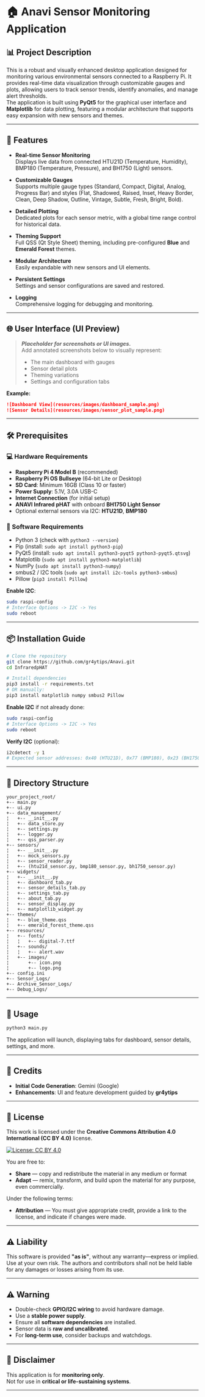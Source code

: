 # 🏠 Anavi Sensor Monitoring Application

## 📊 Project Description

This is a robust and visually enhanced desktop application designed for monitoring various environmental sensors connected to a Raspberry Pi. It provides real-time data visualization through customizable gauges and plots, allowing users to track sensor trends, identify anomalies, and manage alert thresholds.  
The application is built using **PyQt5** for the graphical user interface and **Matplotlib** for data plotting, featuring a modular architecture that supports easy expansion with new sensors and themes.

---

## 🔧 Features

- **Real-time Sensor Monitoring**  
  Displays live data from connected HTU21D (Temperature, Humidity), BMP180 (Temperature, Pressure), and BH1750 (Light) sensors.

- **Customizable Gauges**  
  Supports multiple gauge types (Standard, Compact, Digital, Analog, Progress Bar) and styles (Flat, Shadowed, Raised, Inset, Heavy Border, Clean, Deep Shadow, Outline, Vintage, Subtle, Fresh, Bright, Bold).

- **Detailed Plotting**  
  Dedicated plots for each sensor metric, with a global time range control for historical data.

- **Theming Support**  
  Full QSS (Qt Style Sheet) theming, including pre-configured **Blue** and **Emerald Forest** themes.

- **Modular Architecture**  
  Easily expandable with new sensors and UI elements.

- **Persistent Settings**  
  Settings and sensor configurations are saved and restored.

- **Logging**  
  Comprehensive logging for debugging and monitoring.

---

## 🌐 User Interface (UI Preview)

> _**Placeholder for screenshots or UI images.**_  
> Add annotated screenshots below to visually represent:
>
> - The main dashboard with gauges  
> - Sensor detail plots  
> - Theming variations  
> - Settings and configuration tabs  

**Example:**
```markdown
![Dashboard View](resources/images/dashboard_sample.png)
![Sensor Details](resources/images/sensor_plot_sample.png)
```

---

## 🛠️ Prerequisites

### 💻 Hardware Requirements

- **Raspberry Pi 4 Model B** (recommended)
- **Raspberry Pi OS Bullseye** (64-bit Lite or Desktop)
- **SD Card**: Minimum 16GB (Class 10 or faster)
- **Power Supply**: 5.1V, 3.0A USB-C
- **Internet Connection** (for initial setup)
- **ANAVI Infrared pHAT** with onboard **BH1750 Light Sensor**
- Optional external sensors via I2C: **HTU21D**, **BMP180**

### 📒 Software Requirements

- Python 3 (check with `python3 --version`)
- Pip (install: `sudo apt install python3-pip`)
- PyQt5 (install: `sudo apt install python3-pyqt5 python3-pyqt5.qtsvg`)
- Matplotlib (`sudo apt install python3-matplotlib`)
- NumPy (`sudo apt install python3-numpy`)
- smbus2 / I2C tools (`sudo apt install i2c-tools python3-smbus`)
- Pillow (`pip3 install Pillow`)

**Enable I2C**:  
```bash
sudo raspi-config
# Interface Options -> I2C -> Yes
sudo reboot
```

---

## 📦 Installation Guide

```bash
# Clone the repository
git clone https://github.com/gr4ytips/Anavi.git
cd InfraredpHAT

# Install dependencies
pip3 install -r requirements.txt
# OR manually:
pip3 install matplotlib numpy smbus2 Pillow
```

**Enable I2C** if not already done:  
```bash
sudo raspi-config
# Interface Options -> I2C -> Yes
sudo reboot
```

**Verify I2C** (optional):
```bash
i2cdetect -y 1
# Expected sensor addresses: 0x40 (HTU21D), 0x77 (BMP180), 0x23 (BH1750)
```

---

## 📂 Directory Structure

```
your_project_root/
+-- main.py
+-- ui.py
+-- data_management/
¦   +-- __init__.py
¦   +-- data_store.py
¦   +-- settings.py
¦   +-- logger.py
¦   +-- qss_parser.py
+-- sensors/
¦   +-- __init__.py
¦   +-- mock_sensors.py
¦   +-- sensor_reader.py
¦   +-- (htu21d_sensor.py, bmp180_sensor.py, bh1750_sensor.py)
+-- widgets/
¦   +-- __init__.py
¦   +-- dashboard_tab.py
¦   +-- sensor_details_tab.py
¦   +-- settings_tab.py
¦   +-- about_tab.py
¦   +-- sensor_display.py
¦   +-- matplotlib_widget.py
+-- themes/
¦   +-- blue_theme.qss
¦   +-- emerald_forest_theme.qss
+-- resources/
¦   +-- fonts/
¦   ¦   +-- digital-7.ttf
¦   +-- sounds/
¦   ¦   +-- alert.wav
¦   +-- images/
¦       +-- icon.png
¦       +-- logo.png
+-- config.ini
+-- Sensor_Logs/
+-- Archive_Sensor_Logs/
+-- Debug_Logs/
```

---

## 🔁 Usage

```bash
python3 main.py
```

The application will launch, displaying tabs for dashboard, sensor details, settings, and more.

---

## 👤 Credits

- **Initial Code Generation**: Gemini (Google)
- **Enhancements**: UI and feature development guided by **gr4ytips**

---

## 💼 License

This work is licensed under the **Creative Commons Attribution 4.0 International (CC BY 4.0)** license.

[![License: CC BY 4.0](https://img.shields.io/badge/License-CC%20BY%204.0-lightgrey.svg)](https://creativecommons.org/licenses/by/4.0/)

You are free to:
- **Share** — copy and redistribute the material in any medium or format
- **Adapt** — remix, transform, and build upon the material for any purpose, even commercially.

Under the following terms:
- **Attribution** — You must give appropriate credit, provide a link to the license, and indicate if changes were made.

---

## ⚠️ Liability

This software is provided **"as is"**, without any warranty—express or implied. Use at your own risk. The authors and contributors shall not be held liable for any damages or losses arising from its use.

---

## ⚠️ Warning

- Double-check **GPIO/I2C wiring** to avoid hardware damage.
- Use a **stable power supply**.
- Ensure all **software dependencies** are installed.
- Sensor data is **raw and uncalibrated**.
- For **long-term use**, consider backups and watchdogs.

---

## 🔎 Disclaimer

This application is for **monitoring only**.  
Not for use in **critical or life-sustaining systems**.

---

